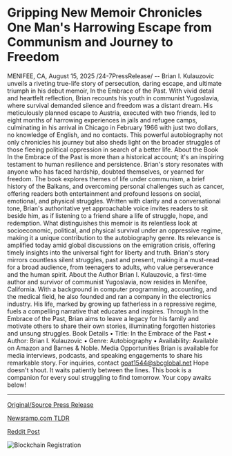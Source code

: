 # Gripping New Memoir Chronicles One Man's Harrowing Escape from Communism and Journey to Freedom

MENIFEE, CA, August 15, 2025 /24-7PressRelease/ -- Brian I. Kulauzovic unveils a riveting true-life story of persecution, daring escape, and ultimate triumph in his debut memoir, In the Embrace of the Past. With vivid detail and heartfelt reflection, Brian recounts his youth in communist Yugoslavia, where survival demanded silence and freedom was a distant dream. His meticulously planned escape to Austria, executed with two friends, led to eight months of harrowing experiences in jails and refugee camps, culminating in his arrival in Chicago in February 1966 with just two dollars, no knowledge of English, and no contacts. This powerful autobiography not only chronicles his journey but also sheds light on the broader struggles of those fleeing political oppression in search of a better life.  About the Book In the Embrace of the Past is more than a historical account; it's an inspiring testament to human resilience and persistence. Brian's story resonates with anyone who has faced hardship, doubted themselves, or yearned for freedom. The book explores themes of life under communism, a brief history of the Balkans, and overcoming personal challenges such as cancer, offering readers both entertainment and profound lessons on social, emotional, and physical struggles. Written with clarity and a conversational tone, Brian's authoritative yet approachable voice invites readers to sit beside him, as if listening to a friend share a life of struggle, hope, and redemption.  What distinguishes this memoir is its relentless look at socioeconomic, political, and physical survival under an oppressive regime, making it a unique contribution to the autobiography genre. Its relevance is amplified today amid global discussions on the emigration crisis, offering timely insights into the universal fight for liberty and truth. Brian's story mirrors countless silent struggles, past and present, making it a must-read for a broad audience, from teenagers to adults, who value perseverance and the human spirit.  About the Author Brian I. Kulauzovic, a first-time author and survivor of communist Yugoslavia, now resides in Menifee, California. With a background in computer programming, accounting, and the medical field, he also founded and ran a company in the electronics industry. His life, marked by growing up fatherless in a repressive regime, fuels a compelling narrative that educates and inspires. Through In the Embrace of the Past, Brian aims to leave a legacy for his family and motivate others to share their own stories, illuminating forgotten histories and unsung struggles.  Book Details • Title: In the Embrace of the Past • Author: Brian I. Kulauzovic • Genre: Autobiography • Availability: Available on Amazon and Barnes & Noble.  Media Opportunities Brian is available for media interviews, podcasts, and speaking engagements to share his remarkable story. For inquiries, contact goat1544@sbcglobal.net   Hope doesn't shout. It waits patiently between the lines. This book is a companion for every soul struggling to find tomorrow. Your copy awaits below! 

---

[Original/Source Press Release](https://www.24-7pressrelease.com/press-release/525898/gripping-new-memoir-chronicles-one-mans-harrowing-escape-from-communism-and-journey-to-freedom)
                    

[Newsramp.com TLDR](https://newsramp.com/curated-news/survival-triumph-brian-kulauzovic-s-memoir-of-escape-from-communism/3514d6548426ddf923f6fe4b01a7a230) 

 



[Reddit Post](https://www.reddit.com/r/BookNews/comments/1mqr2cg/survival_triumph_brian_kulauzovics_memoir_of/) 



![Blockchain Registration](https://cdn.newsramp.app/24-7PressRelease/qrcode/258/15/joinVHQo.webp)
